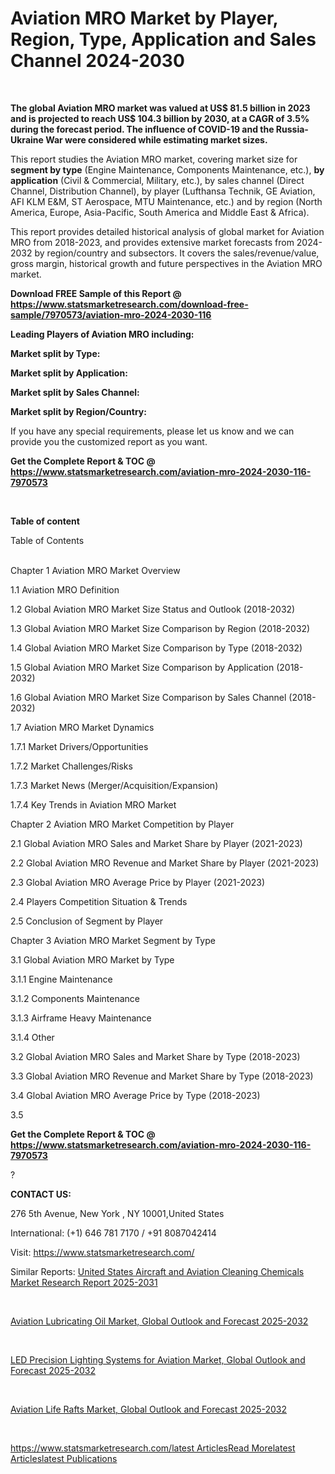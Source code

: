 <h1>Aviation MRO Market by Player, Region, Type, Application and Sales Channel 2024-2030</h1><br/><p><strong>The global Aviation MRO market was valued at US$ 81.5 billion in 2023 and is projected to reach US$ 104.3 billion by 2030, at a <strong>CAGR</strong> of 3.5% during the forecast period. The influence of COVID-19 and the Russia-Ukraine War were considered while estimating market sizes.</strong></p>
 
 
 
 <p>This report studies the Aviation MRO market, covering market size for <strong>segment by type</strong> (Engine Maintenance, Components Maintenance, etc.), <strong>by application</strong> (Civil & Commercial, Military, etc.), by sales channel (Direct Channel, Distribution Channel), by player (Lufthansa Technik, GE Aviation, AFI KLM E&M, ST Aerospace, MTU Maintenance, etc.) and by region (North America, Europe, Asia-Pacific, South America and Middle East & Africa).</p>
 
 
 
 <p>This report provides detailed historical analysis of global market for Aviation MRO from 2018-2023, and provides extensive market forecasts from 2024-2032 by region/country and subsectors. It covers the sales/revenue/value, gross margin, historical growth and future perspectives in the Aviation MRO market.</p>
 
 
 
 <p><strong>Download FREE Sample of this Report @ <a href="https://www.statsmarketresearch.com/download-free-sample/7970573/aviation-mro-2024-2030-116">https://www.statsmarketresearch.com/download-free-sample/7970573/aviation-mro-2024-2030-116</a></strong></p>
 
 
 
 <p><strong>Leading Players of Aviation MRO including:</strong></p>
 
 
 
 <p><strong>Market split by Type:</strong></p>
 
 
 
 <p><strong>Market split <strong>by Application</strong>:</strong></p>
 
 
 
 <p><strong>Market split by Sales Channel:</strong></p>
 
 
 
 <p><strong>Market split by Region/Country:</strong></p>
 
 
 
 <p>If you have any special requirements, please let us know and we can provide you the customized report as you want.</p>
 
 
 
 <div><b>Get the Complete Report & TOC @ <a href="https://www.statsmarketresearch.com/aviation-mro-2024-2030-116-7970573">https://www.statsmarketresearch.com/aviation-mro-2024-2030-116-7970573</a></b></div>
 
 
 
 <p><br />
 
 <b>Table of content</b></p>
 
 
 
 <p>Table of Contents<br />
 
 <br />
 
 Chapter 1 Aviation MRO Market Overview<br />
 
 1.1 Aviation MRO Definition<br />
 
 1.2 Global Aviation MRO Market Size Status and Outlook (2018-2032)<br />
 
 1.3 Global Aviation MRO Market Size Comparison by Region (2018-2032)<br />
 
 1.4 Global Aviation MRO Market Size Comparison by Type (2018-2032)<br />
 
 1.5 Global Aviation MRO Market Size Comparison by Application (2018-2032)<br />
 
 1.6 Global Aviation MRO Market Size Comparison by Sales Channel (2018-2032)<br />
 
 1.7 Aviation MRO Market Dynamics<br />
 
 1.7.1 Market Drivers/Opportunities<br />
 
 1.7.2 Market Challenges/Risks<br />
 
 1.7.3 Market News (Merger/Acquisition/Expansion)<br />
 
 1.7.4 Key Trends in Aviation MRO Market<br />
 
 Chapter 2 Aviation MRO Market Competition by Player<br />
 
 2.1 Global Aviation MRO Sales and Market Share by Player (2021-2023)<br />
 
 2.2 Global Aviation MRO Revenue and Market Share by Player (2021-2023)<br />
 
 2.3 Global Aviation MRO Average Price by Player (2021-2023)<br />
 
 2.4 Players Competition Situation & Trends<br />
 
 2.5 Conclusion of Segment by Player<br />
 
 Chapter 3 Aviation MRO Market Segment by Type<br />
 
 3.1 Global Aviation MRO Market by Type<br />
 
 3.1.1 Engine Maintenance<br />
 
 3.1.2 Components Maintenance<br />
 
 3.1.3 Airframe Heavy Maintenance<br />
 
 3.1.4 Other<br />
 
 3.2 Global Aviation MRO Sales and Market Share by Type (2018-2023)<br />
 
 3.3 Global Aviation MRO Revenue and Market Share by Type (2018-2023)<br />
 
 3.4 Global Aviation MRO Average Price by Type (2018-2023)<br />
 
 3.5</p>
 
 
 
 <div><b>Get the Complete Report & TOC @ <a href="https://www.statsmarketresearch.com/aviation-mro-2024-2030-116-7970573">https://www.statsmarketresearch.com/aviation-mro-2024-2030-116-7970573</a></b></div>
 
 
 
 <p>? </p>
 
 
 
 <p><b>CONTACT US:</b><br />
 
 276 5th Avenue, New York , NY 10001,United States<br />
 
 International: (+1) 646 781 7170 / +91 8087042414<br />
 
 Visit: <a href="https://www.statsmarketresearch.com/">https://www.statsmarketresearch.com/</a><br />
 
 Similar Reports: <a href="https://www.statsmarketresearch.com/aviation-mro-2024-2030-116-7970573">United States Aircraft and Aviation Cleaning Chemicals Market Research Report 2025-2031</a><br />
 
 <br />
 
 <a href="https://www.statsmarketresearch.com/aviation-mro-2024-2030-116-7970573">Aviation Lubricating Oil Market, Global Outlook and Forecast 2025-2032</a><br />
 
 <br />
 
 <a href="https://www.statsmarketresearch.com/aviation-mro-2024-2030-116-7970573">LED Precision Lighting Systems for Aviation Market, Global Outlook and Forecast 2025-2032</a><br />
 
 <br />
 
 <a href="https://www.statsmarketresearch.com/aviation-mro-2024-2030-116-7970573">Aviation Life Rafts Market, Global Outlook and Forecast 2025-2032</a><br />
 
 <br />
 
 <a href="https://gyeongbokgung.com">https://www.statsmarketresearch.com/</a><a href="https://hallyeomaritime.com">latest Articles</a><a href="https://jingwansa.com">Read More</a><a href="https://nguoiviet.jp/">latest Articles</a><a href="https://www.intelmarketresearch.com/">latest Publications</a></p>